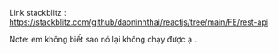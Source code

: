 Link stackblitz : https://stackblitz.com/github/daoninhthai/reactjs/tree/main/FE/rest-api

Note: em không biết sao nó lại không chạy được ạ .
